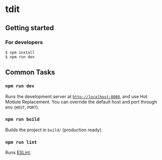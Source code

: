 tdit
====

## Getting started

### For developers

```
$ npm install
$ npm run dev
```


## Common Tasks

### `npm run dev`

Runs the development server at [`http://localhost:8080`](http://127.0.0.1:8080),
and use Hot Module Replacement. You can override the default host and port
through env (`HOST`, `PORT`).

### `npm run build`

Builds the project in `build/` (production ready).

### `npm run lint`

Runs [ESLint](http://eslint.org/).
